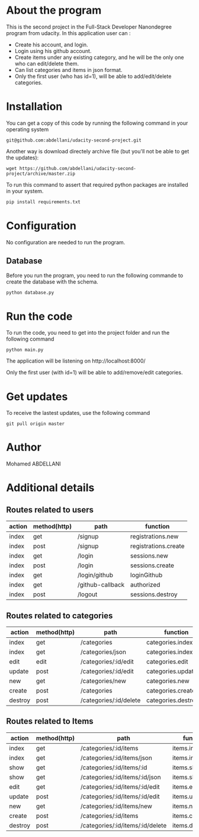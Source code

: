 # About the program
This is the second project in the Full-Stack Developer Nanondegree program from udacity.
In this application user can :
- Create his account, and login.
- Login using his github account.
- Create items under any existing category, and he will be the only one who can edit/delete them.
- Can list categories and items in json format.
- Only the first user (who has id=1), will be able to add/edit/delete categories.
# Installation 
You can get a copy of this code by running the following command in your operating system
```
git@github.com:abdellani/udacity-second-project.git
```
Another way is download directely archive file (but you'll not be able to get the updates): 
```
wget https://github.com/abdellani/udacity-second-project/archive/master.zip
```
To run this command to assert that required python packages are installed in your system.
```bash
pip install requirements.txt
```
# Configuration 
No configuration are needed to run the program. 
## Database
Before you run the program, you need to run the following commande to create the database with the schema.
```bash 
python database.py
```
# Run the code
To run the code, you need to get into the project folder and run the following command
```
python main.py
```
The application will be listening on http://localhost:8000/

Only the first user (with id=1) will be able to add/remove/edit categories. 

# Get updates
To receive the lastest updates, use the following command
```
git pull origin master
```
# Author
Mohamed ABDELLANI

# Additional details

## Routes related to users

|action |method(http)|path |function|
|-------|-------|-----|--------| 
|index  |get    |/signup            |registrations.new|
|index  |post   |/signup            |registrations.create|
|index  |get   |/login            |sessions.new|
|index  |post   |/login            |sessions.create|
|index  |get   |/login/github            |loginGithub|
|index  |get   |/github-callback            |authorized|
|index  |post   |/logout            |sessions.destroy|

## Routes related to categories

|action |method(http)|path |function|
|-------|-------|-----|--------| 
|index  |get    |/categories            |categories.index|
|index  |get    |/categories/json       |categories.indexJson|
|edit   |edit   |/categories/:id/edit   |categories.edit|
|update |post   |/categories/:id/edit   |categories.update|
|new    |get    |/categories/new        |categories.new|
|create |post   |/categories            |categories.create|
|destroy|post   |/categories/:id/delete |categories.destroy|

## Routes related to Items

|action |method(http)|path |function|
|-------|-------|-----                            |--------| 
|index  |get    |/categories/:id/items            |items.index|
|index  |get    |/categories/:id/items/json       |items.indexJson|
|show   |get    |/categories/:id/items/:id        |items.show|
|show   |get    |/categories/:id/items/:id/json   |items.showJson|
|edit   |get    |/categories/:id/items/:id/edit   |items.edit|
|update |post   |/categories/:id/items/:id/edit   |items.update|
|new    |get    |/categories/:id/items/new        |items.new|
|create |post   |/categories/:id/items            |items.create|
|destroy|post   |/categories/:id/items/:id/delete |items.destroy|
